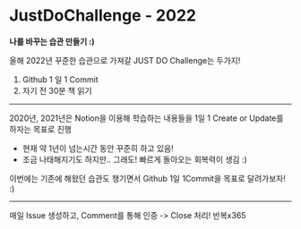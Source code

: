 # JustDoChallenge - 2022

**나를 바꾸는 습관 만들기 :)**

올해 2022년 꾸준한 습관으로 가져갈 JUST DO Challenge는 두가지!
1. Github 1 일 1 Commit
2. 자기 전 30분 책 읽기

---

2020년, 2021년은 Notion을 이용해 학습하는 내용들을 1일 1 Create or Update를 하자는 목표로 진행
- 현재 약 1년이 넘는시간 동안 꾸준히 하고 있음!
- 조금 나태해지기도 하지만.. 그래도! 빠르게 돌아오는 회복력이 생김 :)

이번에는 기존에 해왔던 습관도 챙기면서 Github 1일 1Commit을 목표로 달려가보자! :)

---

매일 Issue 생성하고, Comment를 통해 인증 -> Close 처리! 반복x365


